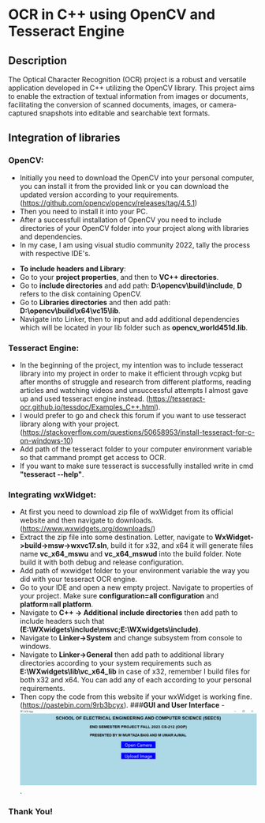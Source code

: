 # OCR in C++ using OpenCV and Tesseract Engine
## **Description**
The Optical Character Recognition (OCR) project is a robust and versatile application developed in C++ utilizing the OpenCV library. This project aims to enable the extraction of textual information from images or documents, facilitating the conversion of scanned documents, images, or camera-captured snapshots into editable and searchable text formats.
## **Integration of libraries**
 ### **OpenCV**:
- Initially you need to download the OpenCV into your personal computer, you can install it from the provided link or you can download the updated version according to your requirements. (https://github.com/opencv/opencv/releases/tag/4.5.1)
- Then you need to install it into your PC.
- After a successfull installation of OpenCV you need to include directories of your OpenCV folder into your project along with libraries and dependencies.
- In my case, I am using visual studio community 2022, tally the process with respective IDE's.
+ **To include headers and Library**:
+ Go to your **project properties**, and then to **VC++ directories**.
+ Go to **include directories** and add path: **D:\opencv\build\include**, **D** refers to the disk containing OpenCV.
+ Go to **Libraries directories** and then add path: **D:\opencv\build\x64\vc15\lib**.
+ Navigate into Linker, then to input and add additional dependencies which will be located in your lib folder such as **opencv_world451d.lib**.
 ### **Tesseract Engine**:
- In the beginning of the project, my intention was to include tesseract library into my project in order to make it efficient through vcpkg but after months of struggle and research from different platforms, reading articles and watching videos and unsuccessful attempts I almost gave up and used tesseract engine instead. (https://tesseract-ocr.github.io/tessdoc/Examples_C++.html). 
- I would prefer to go and check this forum if you want to use tesseract library along with your project.(https://stackoverflow.com/questions/50658953/install-tesseract-for-c-on-windows-10)
- Add path of the tesseract folder to your computer environment variable so that cammand prompt get access to OCR.
- If you want to make sure tesseract is successfully installed write in cmd **"tesseract --help"**.
 ### **Integrating wxWidget**:
- At first you need to download zip file of wxWidget from its official website and then navigate to downloads.(https://www.wxwidgets.org/downloads/)
- Extract the zip file into some destination. Letter, navigate to **WxWidget->build->msw->wxvc17.sln**, build it for x32, and x64 it will generate files name **vc_x64_mswu** and **vc_x64_mswud** into the build folder. Note build it with both debug and release configuration.
- Add path of wxwidget folder to your environment variable the way you did with your tesseract OCR engine.
- Go to your IDE and open a new empty project. Navigate to properties of your project. Make sure **configuration=all configuration** and **platform=all platform**.
- Navigate to **C++ -> Additional include directories** then add path to include headers such that **(E:\WXwidgets\include\msvc;E:\WXwidgets\include)**.
- Navigate to **Linker->System** and change subsystem from console to windows.
- Navigate to **Linker->General** then add path to additional library directories according to your system requirements such as **E:\WXwidgets\lib\vc_x64_lib** in case of x32, remember I build files for both x32 and x64. You can add any of each according to your personal requirements.
- Then copy the code from this website if your wxWidget is working fine.(https://pastebin.com/9rb3bcyx).
 ###**GUI and User Interface**
-![Graphical User Interface of OCR](GUI.PNG).

### **Thank You!**
